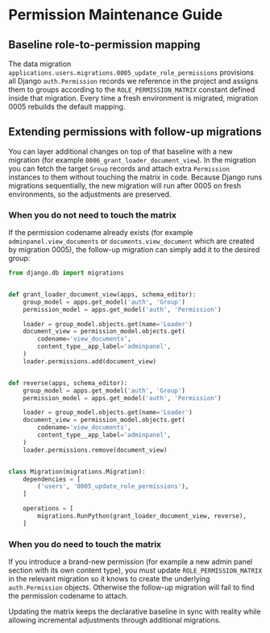 # Permission Maintenance Guide

## Baseline role-to-permission mapping

The data migration `applications.users.migrations.0005_update_role_permissions` provisions
all Django `auth.Permission` records we reference in the project and assigns them to
groups according to the `ROLE_PERMISSION_MATRIX` constant defined inside that migration.
Every time a fresh environment is migrated, migration 0005 rebuilds the default mapping.

## Extending permissions with follow-up migrations

You can layer additional changes on top of that baseline with a new migration (for
example `0006_grant_loader_document_view`). In the migration you can fetch the target
`Group` records and attach extra `Permission` instances to them without touching the
matrix in code. Because Django runs migrations sequentially, the new migration will run
after 0005 on fresh environments, so the adjustments are preserved.

### When you do **not** need to touch the matrix

If the permission codename already exists (for example `adminpanel.view_documents` or
`documents.view_document` which are created by migration 0005), the follow-up migration
can simply add it to the desired group:

```python
from django.db import migrations


def grant_loader_document_view(apps, schema_editor):
    group_model = apps.get_model('auth', 'Group')
    permission_model = apps.get_model('auth', 'Permission')

    loader = group_model.objects.get(name='Loader')
    document_view = permission_model.objects.get(
        codename='view_documents',
        content_type__app_label='adminpanel',
    )
    loader.permissions.add(document_view)


def reverse(apps, schema_editor):
    group_model = apps.get_model('auth', 'Group')
    permission_model = apps.get_model('auth', 'Permission')

    loader = group_model.objects.get(name='Loader')
    document_view = permission_model.objects.get(
        codename='view_documents',
        content_type__app_label='adminpanel',
    )
    loader.permissions.remove(document_view)


class Migration(migrations.Migration):
    dependencies = [
        ('users', '0005_update_role_permissions'),
    ]

    operations = [
        migrations.RunPython(grant_loader_document_view, reverse),
    ]
```

### When you **do** need to touch the matrix

If you introduce a brand-new permission (for example a new admin panel section with its
own content type), you must update `ROLE_PERMISSION_MATRIX` in the relevant migration so
it knows to create the underlying `auth.Permission` objects. Otherwise the follow-up
migration will fail to find the permission codename to attach.

Updating the matrix keeps the declarative baseline in sync with reality while allowing
incremental adjustments through additional migrations.

